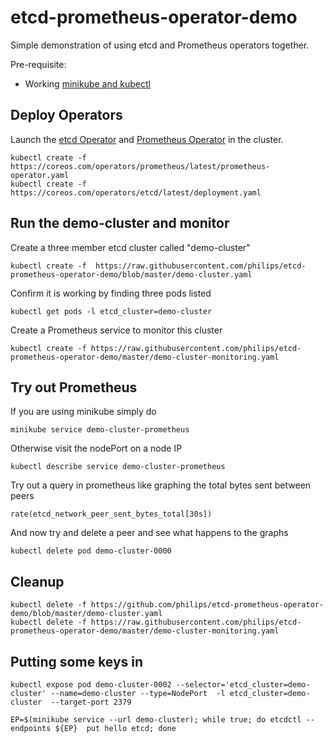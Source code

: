 # etcd-prometheus-operator-demo

Simple demonstration of using etcd and Prometheus operators together.

Pre-requisite:
- Working [minikube and kubectl](https://github.com/kubernetes/minikube#installation)

## Deploy Operators

Launch the [etcd Operator](https://coreos.com/blog/introducing-the-etcd-operator.html) and [Prometheus Operator](https://coreos.com/blog/the-prometheus-operator.html) in the cluster.


```
kubectl create -f https://coreos.com/operators/prometheus/latest/prometheus-operator.yaml
kubectl create -f https://coreos.com/operators/etcd/latest/deployment.yaml
```

## Run the demo-cluster and monitor

Create a three member etcd cluster called "demo-cluster"

```
kubectl create -f  https://raw.githubusercontent.com/philips/etcd-prometheus-operator-demo/blob/master/demo-cluster.yaml
```

Confirm it is working by finding three pods listed

```
kubectl get pods -l etcd_cluster=demo-cluster
```

Create a Prometheus service to monitor this cluster

```
kubectl create -f https://raw.githubusercontent.com/philips/etcd-prometheus-operator-demo/master/demo-cluster-monitoring.yaml
```

## Try out Prometheus

If you are using minikube simply do 

```
minikube service demo-cluster-prometheus
```

Otherwise visit the nodePort on a node IP

```
kubectl describe service demo-cluster-prometheus
```

Try out a query in prometheus like graphing the total bytes sent between peers

```
rate(etcd_network_peer_sent_bytes_total[30s])
```

And now try and delete a peer and see what happens to the graphs

```
kubectl delete pod demo-cluster-0000
```

## Cleanup

```
kubectl delete -f https://github.com/philips/etcd-prometheus-operator-demo/blob/master/demo-cluster.yaml
kubectl delete -f https://raw.githubusercontent.com/philips/etcd-prometheus-operator-demo/master/demo-cluster-monitoring.yaml
```


## Putting some keys in

```
kubectl expose pod demo-cluster-0002 --selector='etcd_cluster=demo-cluster' --name=demo-cluster --type=NodePort  -l etcd_cluster=demo-cluster  --target-port 2379
```

```
EP=$(minikube service --url demo-cluster); while true; do etcdctl --endpoints ${EP}  put hello etcd; done
```
